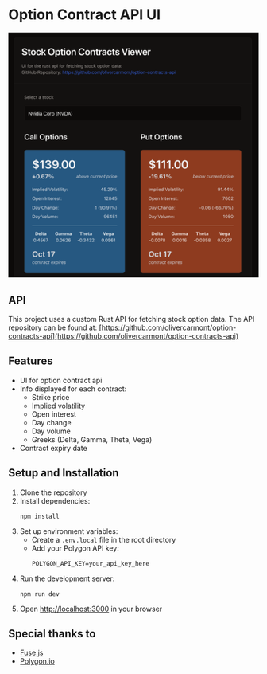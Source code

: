# Option Contract API UI

![Clyo: Option Contracts UI](readme-img.png)

## API

This project uses a custom Rust API for fetching stock option data. The API repository can be found at:
[https://github.com/olivercarmont/option-contracts-api](https://github.com/olivercarmont/option-contracts-api)

## Features

- UI for option contract api
- Info displayed for each contract:
  - Strike price
  - Implied volatility
  - Open interest
  - Day change
  - Day volume
  - Greeks (Delta, Gamma, Theta, Vega)
- Contract expiry date

## Setup and Installation

1. Clone the repository
2. Install dependencies:
   ```
   npm install
   ```
3. Set up environment variables:
   - Create a `.env.local` file in the root directory
   - Add your Polygon API key:
     ```
     POLYGON_API_KEY=your_api_key_here
     ```
4. Run the development server:
   ```
   npm run dev
   ```
5. Open [http://localhost:3000](http://localhost:3000) in your browser

## Special thanks to
- [Fuse.js](https://fusejs.io/)
- [Polygon.io](https://polygon.io/)